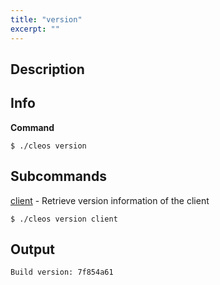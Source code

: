 ```yaml
---
title: "version"
excerpt: ""
---
```

## Description

## Info
**Command**

```shell
$ ./cleos version
```

## Subcommands
[client](ref:client) - Retrieve version information of the client

```shell
$ ./cleos version client
```

## Output


```shell
Build version: 7f854a61
```
